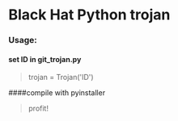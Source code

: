 # Black Hat Python trojan

### Usage:

#### set ID in git_trojan.py
> trojan = Trojan('ID')

####compile with pyinstaller
> profit!